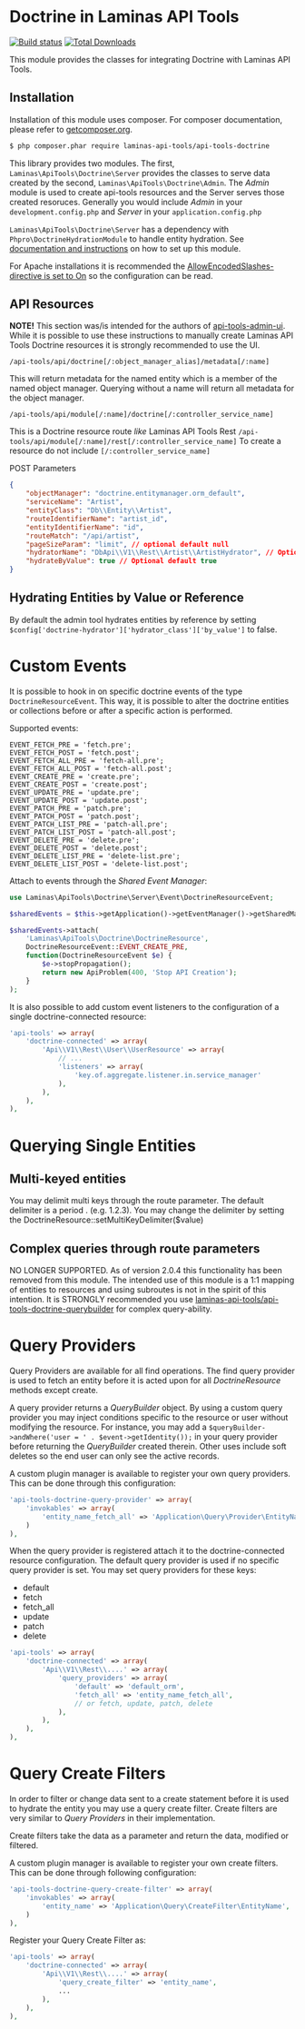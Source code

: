 Doctrine in Laminas API Tools
==============================

[![Build status](https://api.travis-ci.org/laminas-api-tools/api-tools-doctrine.svg)](https://travis-ci.org/laminas-api-tools/api-tools-doctrine)
[![Total Downloads](https://poser.pugx.org/laminas-api-tools/api-tools-doctrine/downloads)](https://packagist.org/packages/laminas-api-tools/api-tools-doctrine)

This module provides the classes for integrating Doctrine with Laminas API Tools.

Installation
------------

Installation of this module uses composer. For composer documentation, please refer to
[getcomposer.org](http://getcomposer.org/).

```sh
$ php composer.phar require laminas-api-tools/api-tools-doctrine
```

This library provides two modules.  The first, `Laminas\ApiTools\Doctrine\Server` provides
the classes to serve data created by the second, `Laminas\ApiTools\Doctrine\Admin`.  The
*Admin* module is used to create api-tools resources and the Server serves those
created resoruces.  Generally you would include *Admin* in your `development.config.php`
and *Server* in your `application.config.php`

`Laminas\ApiTools\Doctrine\Server` has a dependency with `Phpro\DoctrineHydrationModule` to handle entity hydration. See [documentation and instructions](https://github.com/phpro/zf-doctrine-hydration-module) on how to set up this module.

For Apache installations it is recommended the [AllowEncodedSlashes-directive is set to On](http://httpd.apache.org/docs/2.4/mod/core.html#allowencodedslashes) so the configuration can be read.

API Resources
-------------

**NOTE!**  This section was/is intended for the authors of [api-tools-admin-ui](https://github.com/laminas-api-tools/api-tools-admin-ui).  While it is possible to use these instructions to manually create Laminas API Tools Doctrine resources it is strongly recommended to use the UI.


`/api-tools/api/doctrine[/:object_manager_alias]/metadata[/:name]`

This will return metadata for the named entity which is a member of the
named object manager. Querying without a name will return all metadata
for the object manager.


`/api-tools/api/module[/:name]/doctrine[/:controller_service_name]`

This is a Doctrine resource route _like_ Laminas API Tools Rest `/api-tools/api/module[/:name]/rest[/:controller_service_name]`
To create a resource do not include `[/:controller_service_name]`

POST Parameters
```json
{
    "objectManager": "doctrine.entitymanager.orm_default",
    "serviceName": "Artist",
    "entityClass": "Db\\Entity\\Artist",
    "routeIdentifierName": "artist_id",
    "entityIdentifierName": "id",
    "routeMatch": "/api/artist",
    "pageSizeParam": "limit", // optional default null
    "hydratorName": "DbApi\\V1\\Rest\\Artist\\ArtistHydrator", // Optional default generated
    "hydrateByValue": true // Optional default true
}
```

Hydrating Entities by Value or Reference
----------------------------------------

By default the admin tool hydrates entities by reference by setting `$config['doctrine-hydrator']['hydrator_class']['by_value']` to false.


Custom Events
=============

It is possible to hook in on specific doctrine events of the type `DoctrineResourceEvent`.
This way, it is possible to alter the doctrine entities or collections before or after a specific action is performed.

Supported events:
```
EVENT_FETCH_PRE = 'fetch.pre';
EVENT_FETCH_POST = 'fetch.post';
EVENT_FETCH_ALL_PRE = 'fetch-all.pre';
EVENT_FETCH_ALL_POST = 'fetch-all.post';
EVENT_CREATE_PRE = 'create.pre';
EVENT_CREATE_POST = 'create.post';
EVENT_UPDATE_PRE = 'update.pre';
EVENT_UPDATE_POST = 'update.post';
EVENT_PATCH_PRE = 'patch.pre';
EVENT_PATCH_POST = 'patch.post';
EVENT_PATCH_LIST_PRE = 'patch-all.pre';
EVENT_PATCH_LIST_POST = 'patch-all.post';
EVENT_DELETE_PRE = 'delete.pre';
EVENT_DELETE_POST = 'delete.post';
EVENT_DELETE_LIST_PRE = 'delete-list.pre';
EVENT_DELETE_LIST_POST = 'delete-list.post';
```

Attach to events through the *Shared Event Manager*:

```php
use Laminas\ApiTools\Doctrine\Server\Event\DoctrineResourceEvent;

$sharedEvents = $this->getApplication()->getEventManager()->getSharedManager();

$sharedEvents->attach(
    'Laminas\ApiTools\Doctrine\DoctrineResource',
    DoctrineResourceEvent::EVENT_CREATE_PRE,
    function(DoctrineResourceEvent $e) {
        $e->stopPropagation();
        return new ApiProblem(400, 'Stop API Creation');
    }
);
```

It is also possible to add custom event listeners to the configuration of a single doctrine-connected resource:
```php
'api-tools' => array(
    'doctrine-connected' => array(
        'Api\\V1\\Rest\\User\\UserResource' => array(
            // ...
            'listeners' => array(
                'key.of.aggregate.listener.in.service_manager'
            ),
        ),
    ),
),
```

Querying Single Entities
========================

Multi-keyed entities
--------------------

You may delimit multi keys through the route parameter.  The default
delimiter is a period . (e.g. 1.2.3).  You may change the delimiter by
setting the DoctrineResource::setMultiKeyDelimiter($value)


Complex queries through route parameters
----------------------------------------

NO LONGER SUPPORTED.  As of version 2.0.4 this functionality has been removed from
this module.  The intended use of this module is a 1:1 mapping of entities to resources
and using subroutes is not in the spirit of this intention.  It is STRONGLY recommended
you use [laminas-api-tools/api-tools-doctrine-querybuilder](https://github.com/laminas-api-tools/api-tools-doctrine-querybuilder)
for complex query-ability.



Query Providers
===============

Query Providers are available for all find operations.  The find query provider is used to fetch an entity before it is acted upon for all *DoctrineResource* methods except create.

A query provider returns a *QueryBuilder* object.  By using a custom query provider you may inject conditions specific to the resource or user without modifying the resource.  For instance, you may add a ```$queryBuilder->andWhere('user = ' . $event->getIdentity());``` in your query provider before returning the *QueryBuilder* created therein.  Other uses include soft deletes so the end user can only see the active records.

A custom plugin manager is available to register your own query providers.  This can be done through this configuration:

```php
'api-tools-doctrine-query-provider' => array(
    'invokables' => array(
        'entity_name_fetch_all' => 'Application\Query\Provider\EntityName\FetchAll',
    )
),
```

When the query provider is registered attach it to the doctrine-connected resource configuration.  The default query provider is used if no specific query provider is set.  You may set query providers for these keys:

* default
* fetch
* fetch_all
* update
* patch
* delete

```php
'api-tools' => array(
    'doctrine-connected' => array(
        'Api\\V1\\Rest\\....' => array(
            'query_providers' => array(
                'default' => 'default_orm',
                'fetch_all' => 'entity_name_fetch_all',
                // or fetch, update, patch, delete
            ),
        ),
    ),
),
```

Query Create Filters
==============

In order to filter or change data sent to a create statement before it is used to hydrate the entity you may use a query create filter.  Create filters are very similar to *Query Providers* in their implementation.

Create filters take the data as a parameter and return the data, modified or filtered.

A custom plugin manager is available to register your own create filters.  This can be done through following configuration:

```php
'api-tools-doctrine-query-create-filter' => array(
    'invokables' => array(
        'entity_name' => 'Application\Query\CreateFilter\EntityName',
    )
),
```

Register your Query Create Filter as:
```php
'api-tools' => array(
    'doctrine-connected' => array(
        'Api\\V1\\Rest\\....' => array(
            'query_create_filter' => 'entity_name',
            ...
        ),
    ),
),
```

